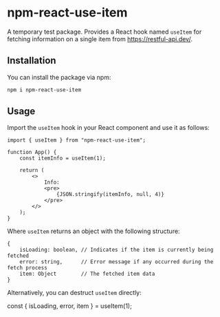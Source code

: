 # npm-react-use-item

A temporary test package. Provides a React hook named `useItem` for fetching information on a single item from https://restful-api.dev/.

## Installation

You can install the package via npm:

```sh
npm i npm-react-use-item
```

## Usage

Import the `useItem` hook in your React component and use it as follows:

```JS
import { useItem } from "npm-react-use-item";

function App() {
    const itemInfo = useItem(1);

    return (
        <>
            Info:
            <pre>
                {JSON.stringify(itemInfo, null, 4)}
            </pre>
        </>
    );
}
```

Where `useItem` returns an object with the following structure:

```
{
    isLoading: boolean, // Indicates if the item is currently being fetched
    error: string,      // Error message if any occurred during the fetch process
    item: Object        // The fetched item data
}
```

Alternatively, you can destruct `useItem` directly:

const { isLoading, error, item } = useItem(1);
